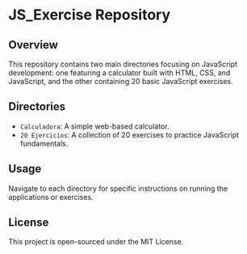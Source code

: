 # JS_Exercise Repository

## Overview
This repository contains two main directories focusing on JavaScript development: one featuring a calculator built with HTML, CSS, and JavaScript, and the other containing 20 basic JavaScript exercises.

## Directories
- `Calculadora`: A simple web-based calculator.
- `20 Ejercicios`: A collection of 20 exercises to practice JavaScript fundamentals.

## Usage
Navigate to each directory for specific instructions on running the applications or exercises.

## License
This project is open-sourced under the MIT License.

